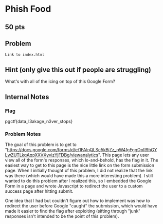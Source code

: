 # Phish Food
50 pts
---
## Problem
```
Link to index.html
```

## Hint (only give this out if people are struggling)
What's with all of the icing on top of this Google Form?

## Internal Notes
### Flag
pgctf{data_l3akage_n3ver_stops}

### Problem Notes
The goal of this problem is to get to "https://docs.google.com/forms/d/e/1FAIpQLSc5kBjZz_pW4fgFggOpR9hGYLwZUTLkqAqpXXVXyvizYjFDBg/viewanalytics".  This page lets any user view all of the form's responses, which lo-and-behold, has the flag in it.  The easiest way to get to this page is the nice little link on the form submission page.  When I initially thought of this problem, I did not realize that the link was there (which would have made this a more interesting problem).  I still wanted to do this problem after I realized this, so I embedded the Google Form in a page and wrote Javascript to redirect the user to a custom success page after hitting submit.

One idea that I had but couldn't figure out how to implement was how to redirect the user before Google "caught" the submission, which would have made it easier to find the flag after exploiting (sifting through "junk" responses isn't intended to be the point of this problem).